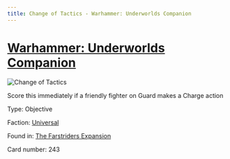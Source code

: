 ```yaml
---
title: Change of Tactics - Warhammer: Underworlds Companion
---
```


# [Warhammer: Underworlds Companion](https://guidokessels.github.io/wh-underworlds)

  

![Change of Tactics](https://warhammerunderworlds.com/wp-content/uploads/sites/6/2018/03/243_ENG.png)

Score this immediately if a friendly fighter on Guard makes a Charge action

Type: Objective

Faction: [Universal](https://guidokessels.github.io/wh-underworlds/factions/universal)

Found in: [The Farstriders Expansion](https://guidokessels.github.io/wh-underworlds/locations/the-farstriders-expansion)

Card number: 243
